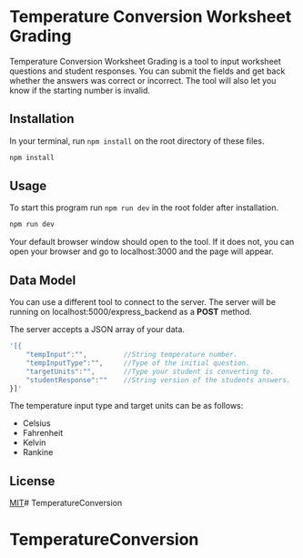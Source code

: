 # Temperature Conversion Worksheet Grading

Temperature Conversion Worksheet Grading is a tool to input worksheet questions and student responses.  You can submit the fields and get back whether the answers was correct or incorrect.  The tool will also let you know if the starting number is invalid.

## Installation

In your terminal, run `npm install` on the root directory of these files.

```bash
npm install
```

## Usage

To start this program run `npm run dev` in the root folder after installation.

```bash
npm run dev
```

Your default browser window should open to the tool.  If it does not, you can open your browser and go to localhost:3000 and the page will appear.

## Data Model

You can use a different tool to connect to the server.   The server will be running on localhost:5000/express_backend as a **POST** method.

The server accepts a JSON array of your data.


```javascript
'[{
    "tempInput":"",         //String temperature number.
    "tempInputType":"",     //Type of the initial question.
    "targetUnits":"",       //Type your student is converting to.
    "studentResponse":""    //String version of the students answers.
}]'
```

The temperature input type and target units can be as follows:
- Celsius
- Fahrenheit
- Kelvin
- Rankine

## License
[MIT](https://choosealicense.com/licenses/mit/)# TemperatureConversion
# TemperatureConversion
